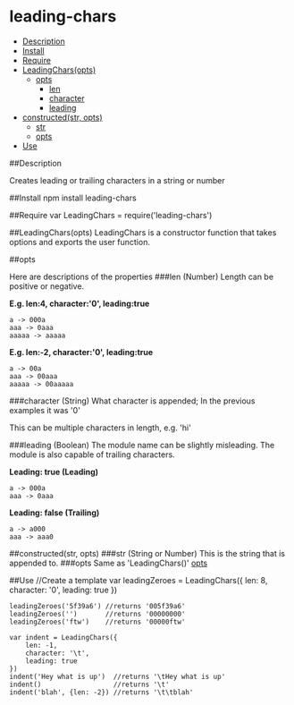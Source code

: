 leading-chars
=============

- [Description](https://github.com/ArtskydJ/leading-chars#description)
- [Install](https://github.com/ArtskydJ/leading-chars#install)
- [Require](https://github.com/ArtskydJ/leading-chars#require)
- [LeadingChars(opts)](https://github.com/ArtskydJ/leading-chars#leadingcharsopts)
	- [opts](https://github.com/ArtskydJ/leading-chars#opts)
		- [len](https://github.com/ArtskydJ/leading-chars#len-number)
		- [character](https://github.com/ArtskydJ/leading-chars#character-string)
		- [leading](https://github.com/ArtskydJ/leading-chars#description)
- [constructed(str, opts)](https://github.com/ArtskydJ/leading-chars#description)
	- [str](https://github.com/ArtskydJ/leading-chars#str-string-or-number)
	- [opts](https://github.com/ArtskydJ/leading-chars#opts-1)
- [Use](https://github.com/ArtskydJ/leading-chars#use)

##Description

Creates leading or trailing characters in a string or number

##Install
	npm install leading-chars
	
##Require
	var LeadingChars = require('leading-chars')

##LeadingChars(opts)
LeadingChars is a constructor function that takes options and exports the user function.

##opts

Here are descriptions of the properties
###len (Number)
Length can be positive or negative.

**E.g. len:4, character:'0', leading:true**

	a -> 000a  
	aaa -> 0aaa  
	aaaaa -> aaaaa  

**E.g. len:-2, character:'0', leading:true**

	a -> 00a  
	aaa -> 00aaa  
	aaaaa -> 00aaaaa

###character (String)
What character is appended; In the previous examples it was '0'

This can be multiple characters in length, e.g. 'hi'

###leading (Boolean)
The module name can be slightly misleading. The module is also capable of trailing characters.

**Leading: true (Leading)**

	a -> 000a  
	aaa -> 0aaa

**Leading: false (Trailing)**

	a -> a000  
	aaa -> aaa0 

##constructed(str, opts)
###str (String or Number)
This is the string that is appended to.
###opts
Same as 'LeadingChars()' [opts](https://github.com/ArtskydJ/leading-chars#opts)

##Use
	//Create a template
	var leadingZeroes = LeadingChars({
		len: 8,
		character: '0',
		leading: true
	})

	leadingZeroes('5f39a6') //returns '005f39a6'
	leadingZeroes('')       //returns '00000000'
	leadingZeroes('ftw')    //returns '00000ftw'

	var indent = LeadingChars({
		len: -1,
		character: '\t',
		leading: true
	})
	indent('Hey what is up')  //returns '\tHey what is up'
	indent()                  //returns '\t'
	indent('blah', {len: -2}) //returns '\t\tblah'
